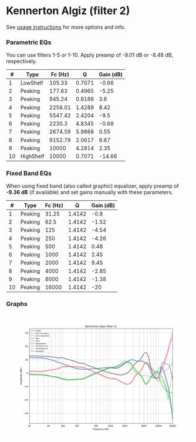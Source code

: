 # Kennerton Algiz (filter 2)
See [usage instructions](https://github.com/jaakkopasanen/AutoEq#usage) for more options and info.

### Parametric EQs
You can use filters 1-5 or 1-10. Apply preamp of -9.01 dB or -8.48 dB, respectively.

|   # | Type      |   Fc (Hz) |      Q |   Gain (dB) |
|-----|-----------|-----------|--------|-------------|
|   1 | LowShelf  |    105.33 | 0.7071 |       -0.66 |
|   2 | Peaking   |    177.63 | 0.4965 |       -5.25 |
|   3 | Peaking   |    945.24 | 0.8188 |        3.6  |
|   4 | Peaking   |   2258.01 | 1.4289 |        8.42 |
|   5 | Peaking   |   5547.42 | 2.4204 |       -9.5  |
|   6 | Peaking   |   2230.3  | 4.8345 |       -0.68 |
|   7 | Peaking   |   2674.59 | 5.9868 |        0.55 |
|   8 | Peaking   |   9152.79 | 2.0617 |        6.67 |
|   9 | Peaking   |  10000    | 4.2814 |        2.35 |
|  10 | HighShelf |  10000    | 0.7071 |      -14.66 |

### Fixed Band EQs
When using fixed band (also called graphic) equalizer, apply preamp of **-9.36 dB** (if available) and set gains manually with these parameters.

|   # | Type    |   Fc (Hz) |      Q |   Gain (dB) |
|-----|---------|-----------|--------|-------------|
|   1 | Peaking |     31.25 | 1.4142 |       -0.8  |
|   2 | Peaking |     62.5  | 1.4142 |       -1.52 |
|   3 | Peaking |    125    | 1.4142 |       -4.54 |
|   4 | Peaking |    250    | 1.4142 |       -4.26 |
|   5 | Peaking |    500    | 1.4142 |        0.48 |
|   6 | Peaking |   1000    | 1.4142 |        2.45 |
|   7 | Peaking |   2000    | 1.4142 |        9.45 |
|   8 | Peaking |   4000    | 1.4142 |       -2.85 |
|   9 | Peaking |   8000    | 1.4142 |       -1.38 |
|  10 | Peaking |  16000    | 1.4142 |      -20    |

### Graphs
![](./Kennerton%20Algiz%20(filter%202).png)
